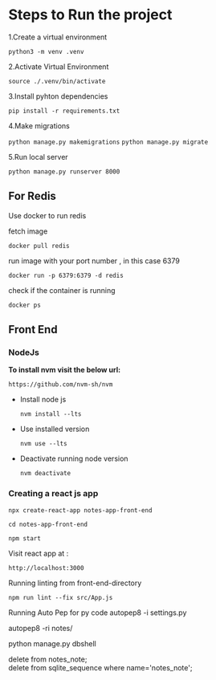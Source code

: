 # Steps to Run the project

1.Create a virtual environment

`python3 -m venv .venv`

2.Activate Virtual Environment

`source ./.venv/bin/activate`

3.Install pyhton dependencies

`pip install -r requirements.txt`

4.Make migrations

`python manage.py makemigrations`
`python manage.py migrate`

5.Run local server

`python manage.py runserver 8000`

## For Redis

Use docker to run redis

fetch image

`docker pull redis`

run image with your port number , in this case 6379

`docker run -p 6379:6379 -d redis`

check if the container is running

`docker ps`

## Front End

### NodeJs

**To install nvm visit the below url:**

`https://github.com/nvm-sh/nvm`

- Install node js

      nvm install --lts

- Use installed version

      nvm use --lts

- Deactivate running node version

      nvm deactivate

### Creating a react js app

`npx create-react-app notes-app-front-end`

`cd notes-app-front-end`

`npm start`

Visit react app at :

    http://localhost:3000

Running linting from front-end-directory

    npm run lint --fix src/App.js

Running Auto Pep for py code
autopep8 -i settings.py

autopep8 -ri notes/

python manage.py dbshell

delete from notes_note;  
delete from sqlite_sequence where name='notes_note';
